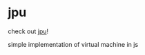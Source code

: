 # jpu

check out <a href="https://mum-never-proud.github.io/jpu/">jpu</a>!

simple implementation of virtual machine in js
